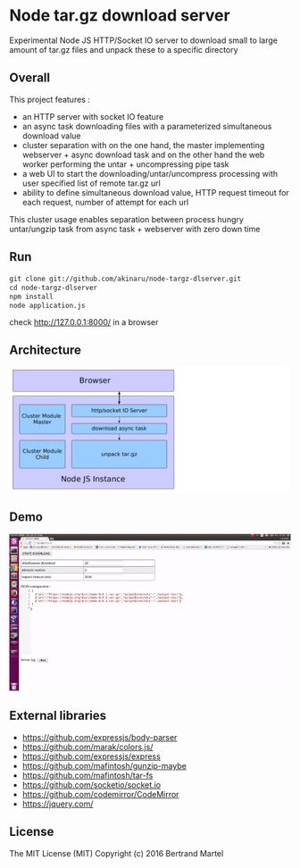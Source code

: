 # Node tar.gz download server

Experimental Node JS HTTP/Socket IO server to download small to large amount of tar.gz files and unpack these to a specific directory

## Overall

This project features :
*  an HTTP server with socket IO feature
* an async task downloading files with a parameterized simultaneous download value
* cluster separation with on the one hand, the master implementing webserver + async download task and on the other hand the web worker performing the untar + uncompressing pipe task
* a web UI to start the downloading/untar/uncompress processing with user specified list of remote tar.gz url 
* ability to define simultaneous download value, HTTP request timeout for each request, number of attempt for each url

This cluster usage enables separation between process hungry untar/ungzip task from async task + webserver with zero down time

## Run

```
git clone git://github.com/akinaru/node-targz-dlserver.git
cd node-targz-dlserver
npm install
node application.js
```

check http://127.0.0.1:8000/ in a browser

## Architecture

![architecture](img/architecture.png)

## Demo

![demo](img/screen.gif)

## External libraries

* https://github.com/expressjs/body-parser
* https://github.com/marak/colors.js/
* https://github.com/expressjs/express
* https://github.com/mafintosh/gunzip-maybe
* https://github.com/mafintosh/tar-fs
* https://github.com/socketio/socket.io
* https://github.com/codemirror/CodeMirror
* https://jquery.com/

## License

The MIT License (MIT) Copyright (c) 2016 Bertrand Martel




